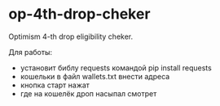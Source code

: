 # op-4th-drop-cheker
Optimism 4-th drop eligibility cheker.

Для работы:
- установит библу requests командой pip install requests
- кошельки в файл wallets.txt внести адреса
- кнопка старт нажат
- где на кошелёк дроп насыпал смотрет
